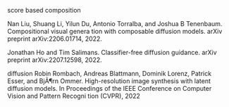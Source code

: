 score based composition

Nan Liu, Shuang Li, Yilun Du, Antonio Torralba, and
 Joshua B Tenenbaum. Compositional visual genera
tion with composable diffusion models. arXiv preprint
 arXiv:2206.01714, 2022.

Jonathan Ho and Tim Salimans. Classifier-free diffusion
 guidance. arXiv preprint arXiv:2207.12598, 2022.

diffusion
Robin Rombach, Andreas Blattmann, Dominik Lorenz,
 Patrick Esser, and BjÃ¶rn Ommer. High-resolution image
 synthesis with latent diffusion models. In Proceedings of the
 IEEE Conference on Computer Vision and Pattern Recogni
tion (CVPR), 2022